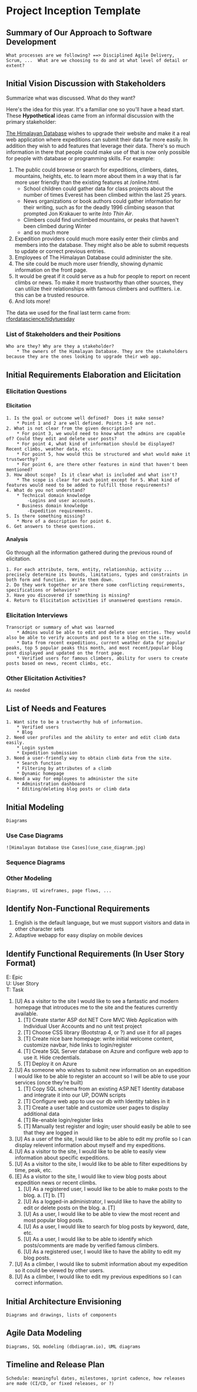 Project Inception Template
=====================================

## Summary of Our Approach to Software Development

    What processes are we following? ==> Disciplined Agile Delivery, Scrum, ...  What are we choosing to do and at what level of detail or extent?

## Initial Vision Discussion with Stakeholders
Summarize what was discussed.  What do they want?

Here's the idea for this year.  It's a familiar one so you'll have a head start.  These **Hypothetical** ideas came from an informal discussion with the primary stakeholder:

[The Himalayan Database](https://www.himalayandatabase.com/) wishes to upgrade their website and make it a real web application where expeditions can submit their data far more easily.  In addition they wish to add features that leverage their data.  There's so much information in there that people could make use of that is now only possible for people with database or programming skills.  For example:
1. The public could browse or search for expeditions, climbers, dates, mountains, heights, etc. to learn more about them in a way that is far more user friendly than the existing features at /online.html.  
    - School children could gather data for class projects about the number of times Everest has been climbed within the last 25 years.
    - News organizations or book authors could gather information for their writing, such as for the deadly 1996 climbing season that prompted Jon Krakauer to write *Into Thin Air*.
    - Climbers could find unclimbed mountains, or peaks that haven't been climbed during Winter
    - and so much more
2. Expedition providers could much more easily enter their climbs and members into the database.  They might also be able to submit requests to update or correct previous entries.
3. Employees of The Himalayan Database could administer the site.
4. The site could be much more user friendly, showing dynamic information on the front page.
5. It would be great if it could serve as a hub for people to report on recent climbs or news.  To make it more trustworthy than other sources, they can utilize their relationships with famous climbers and outfitters.  i.e. this can be a trusted resource.
6. And lots more!

The data we used for the final last term came from: [rfordatascience/tidytuesday](https://github.com/rfordatascience/tidytuesday/blob/master/data/2020/2020-09-22/readme.md)

### List of Stakeholders and their Positions
    Who are they? Why are they a stakeholder?
        * The owners of the Himalayan Database. They are the stakeholders because they are the ones looking to upgrade their web app.

## Initial Requirements Elaboration and Elicitation

### Elicitation Questions
#### Elicitation
    1. Is the goal or outcome well defined?  Does it make sense?
        * Point 1 and 2 are well defined. Points 3-6 are not.
    2. What is not clear from the given description?
        * For point 3, we would need to know what the admins are capable of? Could they edit and delete user posts?
        * For point 4, what kind of information should be displayed? Recent climbs, weather data, etc.
        * For point 5, how would this be structured and what would make it trustworthy?
        * For point 6, are there other features in mind that haven't been mentioned?
    3. How about scope?  Is it clear what is included and what isn't?
        * The scope is clear for each point except for 5. What kind of features would need to be added to fulfill those requirements?
    4. What do you not understand?
        * Technical domain knowledge
            -Logins and user accounts.
        * Business domain knowledge
            -Expedition requirements. 
    5. Is there something missing?
        * More of a description for point 6.
    6. Get answers to these questions.
#### Analysis
Go through all the information gathered during the previous round of elicitation.  

    1. For each attribute, term, entity, relationship, activity ... precisely determine its bounds, limitations, types and constraints in both form and function.  Write them down.
    2. Do they work together or are there some conflicting requirements, specifications or behaviors?
    3. Have you discovered if something is missing?  
    4. Return to Elicitation activities if unanswered questions remain.

### Elicitation Interviews
    Transcript or summary of what was learned
        * Admins would be able to edit and delete user entries. They would also be able to verify accounts and post to a blog on the site.
        * Data from recent expeditions, current weather data for popular peaks, top 5 popular peaks this month, and most recent/popular blog post displayed and updated on the front page. 
        * Verified users for famous climbers, ability for users to create posts based on news, recent climbs, etc.

### Other Elicitation Activities?
    As needed

## List of Needs and Features
    1. Want site to be a trustworthy hub of information.
        * Verified users
        * Blog
    2. Need user profiles and the ability to enter and edit climb data easily.
        * Login system
        * Expedition submission
    3. Need a user-friendly way to obtain climb data from the site.
        * Search function
        * Filtering by attributes of a climb
        * Dynamic homepage
    4. Need a way for employees to administer the site
        * Administration dashboard
        * Editing/deleting blog posts or climb data

## Initial Modeling
    Diagrams

### Use Case Diagrams
    ![Himalayan Database Use Cases](use_case_diagram.jpg)

### Sequence Diagrams

### Other Modeling
    Diagrams, UI wireframes, page flows, ...

## Identify Non-Functional Requirements
1. English is the default language, but we must support visitors and data in other character sets
2. Adaptive webapp for easy display on mobile devices

## Identify Functional Requirements (In User Story Format)

E: Epic  
U: User Story  
T: Task  
1. [U] As a visitor to the site I would like to see a fantastic and modern homepage that introduces me to the site and the features currently available.
   1. [T] Create starter ASP dot NET Core MVC Web Application with Individual User Accounts and no unit test project
   2. [T] Choose CSS library (Bootstrap 4, or ?) and use it for all pages
   3. [T] Create nice bare homepage: write initial welcome content, customize navbar, hide links to login/register
   4. [T] Create SQL Server database on Azure and configure web app to use it. Hide credentials.
   5. [T] Deploy it on Azure
2. [U] As someone who wishes to submit new information on an expedition I would like to be able to register an account so I will be able to use your services (once they're built)
   1. [T] Copy SQL schema from an existing ASP.NET Identity database and integrate it into our UP, DOWN scripts
   2. [T] Configure web app to use our db with Identity tables in it
   3. [T] Create a user table and customize user pages to display additional data
   4. [T] Re-enable login/register links
   5. [T] Manually test register and login; user should easily be able to see that they are logged in
3. [U] As a user of the site, I would like to be able to edit my profile so I can display relevent information about myself and my expeditions. 
4. [U] As a visitor to the site, I would like to be able to easily view information about specific expeditions.
5. [U] As a visitor to the site, I would like to be able to filter expeditions by time, peak, etc.
6. [E] As a visitor to the site, I would like to view blog posts about expedition news or recent climbs.
    1. [U] As a registered user, I would like to be able to make posts to the blog.
        a. [T]
        b. [T]
    2. [U] As a logged-in administrator, I would like to have the ability to edit or delete posts on the blog. 
        a. [T]
    3. [U] As a user, I would like to be able to view the most recent and most popular blog posts.
    4. [U] As a user, I would like to search for blog posts by keyword, date, etc.
    5. [U] As a user, I would like to be able to identify which posts/comments are made by verified famous climbers. 
    6. [U] As a registered user, I would like to have the ability to edit my blog posts.
7. [U] As a climber, I would like to submit information about my expedition so it could be viewed by other users.
8. [U] As a climber, I would like to edit my previous expeditions so I can correct information.

## Initial Architecture Envisioning
    Diagrams and drawings, lists of components

## Agile Data Modeling
    Diagrams, SQL modeling (dbdiagram.io), UML diagrams

## Timeline and Release Plan
    Schedule: meaningful dates, milestones, sprint cadence, how releases are made (CI/CD, or fixed releases, or ?)